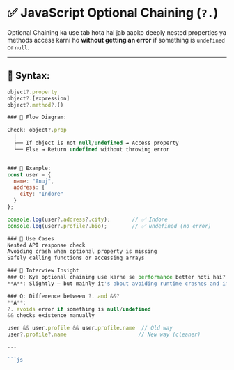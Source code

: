  # ✅ JavaScript Optional Chaining (`?.`)

Optional Chaining ka use tab hota hai jab aapko deeply nested properties ya methods access karni ho **without getting an error** if something is `undefined` or `null`.

---

## 🔹 Syntax:

```js
object?.property
object?.[expression]
object?.method?.()

### 🔹 Flow Diagram:

Check: object?.prop
  |
  ├── If object is not null/undefined → Access property
  └── Else → Return undefined without throwing error


### 🔹 Example:
const user = {
  name: "Anuj",
  address: {
    city: "Indore"
  }
};

console.log(user?.address?.city);       // ✅ Indore
console.log(user?.profile?.bio);        // ✅ undefined (no error)

### 📌 Use Cases
Nested API response check
Avoiding crash when optional property is missing
Safely calling functions or accessing arrays

### 🧠 Interview Insight
### Q: Kya optional chaining use karne se performance better hoti hai?
**A**: Slightly — but mainly it's about avoiding runtime crashes and improving code safety.

### Q: Difference between ?. and &&?
**A**:
?. avoids error if something is null/undefined
&& checks existence manually

user && user.profile && user.profile.name  // Old way
user?.profile?.name                       // New way (cleaner)

---

```js